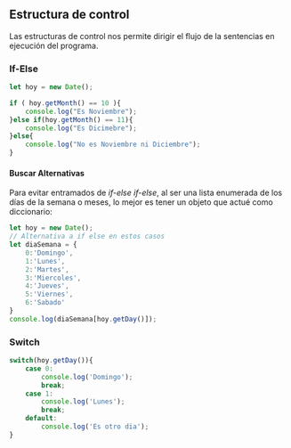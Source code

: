 ## Estructura de control

Las estructuras de control nos permite dirigir el flujo de la sentencias en ejecución del programa.

### If-Else

```javascript title="If Else"
let hoy = new Date();

if ( hoy.getMonth() == 10 ){
    console.log("Es Noviembre");
}else if(hoy.getMonth() == 11){
    console.log("Es Dicimebre");
}else{
	console.log("No es Noviembre ni Diciembre");
}
```

#### Buscar Alternativas

Para evitar entramados de _if-else if-else_, al ser una lista enumerada de los días de la semana o meses, lo mejor es tener un objeto que actué como diccionario:

```javascript title="Alternativa if-else"
let hoy = new Date();
// Alternativa a if else en estos casos
let diaSemana = {
    0:'Domingo',
    1:'Lunes',
    2:'Martes',
    3:'Miercoles',
    4:'Jueves',
    5:'Viernes',
    6:'Sabado'
}
console.log(diaSemana[hoy.getDay()]);
```

### Switch

```javascript title='Switch'
switch(hoy.getDay()){
    case 0:
        console.log('Domingo');
        break;
    case 1:
        console.log('Lunes');
		break;
    default:
        console.log('Es otro dia');
}
```
